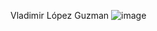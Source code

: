 Vladimir López Guzman
![image](https://github.com/VladoGuz/Zull-World/assets/84219220/dbcf51db-4648-4aed-81f3-029abb996d34)
